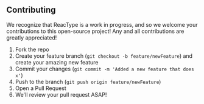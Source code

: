 ## Contributing

We recognize that ReacType is a work in progress, and so we welcome your contributions to this open-source project! Any and all contributions are greatly appreciated!

1. Fork the repo
2. Create your feature branch (`git checkout -b feature/newFeature`) and create your amazing new feature
3. Commit your changes (`git commit -m 'Added a new feature that does x'`)
4. Push to the branch (`git push origin feature/newFeature`)
5. Open a Pull Request
6. We'll review your pull request ASAP!
